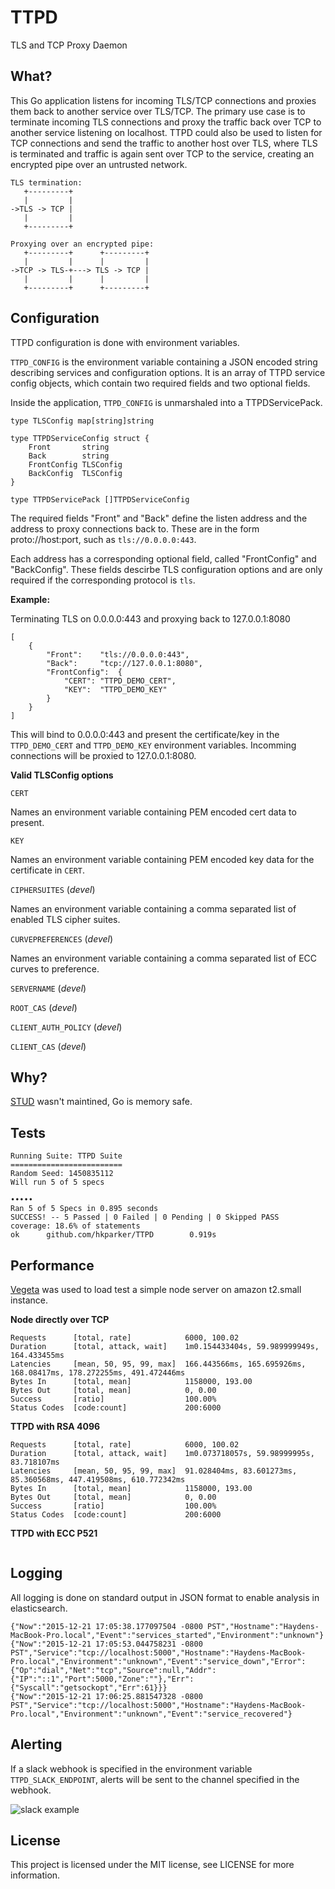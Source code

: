 TTPD
====

TLS and TCP Proxy Daemon

What?
-----

This Go application listens for incoming TLS/TCP connections and proxies them back to another service over TLS/TCP.  The primary use case is to terminate incoming TLS connections and proxy the traffic back over TCP to another service listening on localhost.  TTPD could also be used to listen for TCP connections and send the traffic to another host over TLS, where TLS is terminated and traffic is again sent over TCP to the service, creating an encrypted pipe over an untrusted network.

```
TLS termination:
   +---------+
   |         |
->TLS -> TCP |
   |         |
   +---------+

Proxying over an encrypted pipe:
   +---------+      +---------+
   |         |      |         |
->TCP -> TLS-+---> TLS -> TCP |
   |         |      |         |
   +---------+      +---------+
```

Configuration
-------------

TTPD configuration is done with environment variables.

`TTPD_CONFIG` is the environment variable containing a JSON encoded string describing services and configuration options.  It is an array of TTPD service config objects, which contain two required fields and two optional fields.

Inside the application, `TTPD_CONFIG` is unmarshaled into a TTPDServicePack.
```
type TLSConfig map[string]string

type TTPDServiceConfig struct {
	Front		string
	Back		string
	FrontConfig	TLSConfig
	BackConfig	TLSConfig
}

type TTPDServicePack []TTPDServiceConfig
```

The required fields "Front" and "Back" define the listen address and the address to proxy connections back to.  These are in the form proto://host:port, such as `tls://0.0.0.0:443`.

Each address has a corresponding optional field, called "FrontConfig" and "BackConfig".  These fields descirbe TLS configuration options and are only required if the corresponding protocol is `tls`.

**Example:**

Terminating TLS on 0.0.0.0:443 and proxying back to 127.0.0.1:8080
```
[
	{
		"Front":	"tls://0.0.0.0:443",
		"Back":		"tcp://127.0.0.1:8080",
		"FrontConfig":	{
			"CERT":	"TTPD_DEMO_CERT",
			"KEY":	"TTPD_DEMO_KEY"
		}
	}
]
```
This will bind to 0.0.0.0:443 and present the certificate/key in the `TTPD_DEMO_CERT` and `TTPD_DEMO_KEY` environment variables.  Incomming connections will be proxied to 127.0.0.1:8080.

**Valid TLSConfig options**

`CERT`

Names an environment variable containing PEM encoded cert data to present.

`KEY`

Names an environment variable containing PEM encoded key data for the certificate in `CERT`.

`CIPHERSUITES` (*devel*)

Names an environment variable containing a comma separated list of enabled TLS cipher suites.

`CURVEPREFERENCES` (*devel*)

Names an environment variable containing a comma separated list of ECC curves to preference.

`SERVERNAME` (*devel*)

`ROOT_CAS` (*devel*)

`CLIENT_AUTH_POLICY` (*devel*)

`CLIENT_CAS` (*devel*)

Why?
----

[STUD](https://github.com/bumptech/stud) wasn't maintined, Go is memory safe.

Tests
-----

```
Running Suite: TTPD Suite
=========================
Random Seed: 1450835112
Will run 5 of 5 specs

•••••
Ran 5 of 5 Specs in 0.895 seconds
SUCCESS! -- 5 Passed | 0 Failed | 0 Pending | 0 Skipped PASS
coverage: 18.6% of statements
ok      github.com/hkparker/TTPD        0.919s

```

Performance
-----------

[Vegeta](https://github.com/tsenart/vegeta) was used to load test a simple node server on amazon t2.small instance.

**Node directly over TCP**
```
Requests      [total, rate]            6000, 100.02
Duration      [total, attack, wait]    1m0.154433404s, 59.989999949s, 164.433455ms
Latencies     [mean, 50, 95, 99, max]  166.443566ms, 165.695926ms, 168.08417ms, 178.272255ms, 491.472446ms
Bytes In      [total, mean]            1158000, 193.00
Bytes Out     [total, mean]            0, 0.00
Success       [ratio]                  100.00%
Status Codes  [code:count]             200:6000
```

**TTPD with RSA 4096**
```
Requests      [total, rate]            6000, 100.02
Duration      [total, attack, wait]    1m0.073718057s, 59.98999995s, 83.718107ms
Latencies     [mean, 50, 95, 99, max]  91.028404ms, 83.601273ms, 85.360568ms, 447.419508ms, 610.772342ms
Bytes In      [total, mean]            1158000, 193.00
Bytes Out     [total, mean]            0, 0.00
Success       [ratio]                  100.00%
Status Codes  [code:count]             200:6000
```

**TTPD with ECC P521**
```

```

Logging
-------

All logging is done on standard output in JSON format to enable analysis in elasticsearch.

```
{"Now":"2015-12-21 17:05:38.177097504 -0800 PST","Hostname":"Haydens-MacBook-Pro.local","Event":"services_started","Environment":"unknown"}
{"Now":"2015-12-21 17:05:53.044758231 -0800 PST","Service":"tcp://localhost:5000","Hostname":"Haydens-MacBook-Pro.local","Environment":"unknown","Event":"service_down","Error":{"Op":"dial","Net":"tcp","Source":null,"Addr":{"IP":"::1","Port":5000,"Zone":""},"Err":{"Syscall":"getsockopt","Err":61}}}
{"Now":"2015-12-21 17:06:25.881547328 -0800 PST","Service":"tcp://localhost:5000","Hostname":"Haydens-MacBook-Pro.local","Environment":"unknown","Event":"service_recovered"}
```

Alerting
--------

If a slack webhook is specified in the environment variable `TTPD_SLACK_ENDPOINT`, alerts will be sent to the channel specified in the webhook.

![slack example](http://i.imgur.com/gBNHJWf.png)

License
-------

This project is licensed under the MIT license, see LICENSE for more information.
